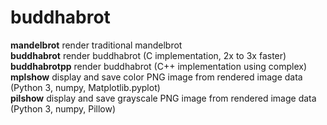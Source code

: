 # buddhabrot
**mandelbrot**      render traditional mandelbrot  
**buddhabrot**      render buddhabrot (C implementation, 2x to 3x faster)  
**buddhabrotpp**    render buddhabrot (C++ implementation using complex<double>)  
**mplshow**         display and save color PNG image from rendered image data (Python 3, numpy, Matplotlib.pyplot)  
**pilshow**         display and save grayscale PNG image from rendered image data (Python 3, numpy, Pillow)  

